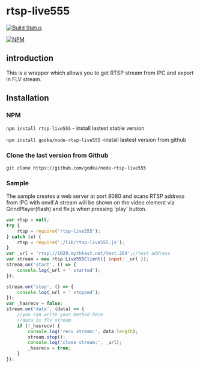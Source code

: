 # rtsp-live555

[![Build Status](https://travis-ci.org/godka/node-rtsp-live555.svg?branch=master)](https://travis-ci.org/godka/node-rtsp-live555)

[![NPM](https://nodei.co/npm/rtsp-live555.png)](https://nodei.co/npm/rtsp-live555/)

## introduction

This is a wrapper which allows you to get RTSP stream from IPC and export in FLV stream.

## Installation

### NPM

`npm install rtsp-live555` - install lastest stable version

`npm install godka/node-rtsp-live555` -install lastest version from github

### Clone the last version from Github
`git clone https://github.com/godka/node-rtsp-live555`

### Sample
The sample creates a web server at port 8080 and scans RTSP address from IPC with onvif.A stream will be shown on the video element via GrindPlayer(flash) and flv.js when pressing 'play' button.

```javascript
var rtsp = null;
try {
    rtsp = require('rtsp-live555');
} catch (e) {
    rtsp = require('./lib/rtsp-live555.js');
}
var _url = 'rtsp://1029.mythkast.net/test.264';//test address
var stream = new rtsp.Live555Client({ input: _url });
stream.on('start', () => {
    console.log(_url + ' started');
});

stream.on('stop', () => {
    console.log(_url + ' stopped');
});
var _hasrecv = false;
stream.on('data', (data) => {
    //you can write your method here
    //data is flv stream
    if (!_hasrecv) {
        console.log('recv stream:', data.length);
        stream.stop();
        console.log('close stream:', _url);
        _hasrecv = true;
    }
});
```
